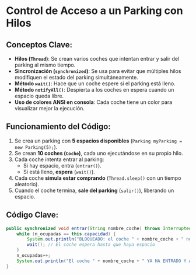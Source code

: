 # Control de Acceso a un Parking con Hilos

## Conceptos Clave:
- **Hilos (`Thread`)**: Se crean varios coches que intentan entrar y salir del parking al mismo tiempo.
- **Sincronización (`synchronized`)**: Se usa para evitar que múltiples hilos modifiquen el estado del parking simultáneamente.
- **Método `wait()`**: Hace que un coche espere si el parking está lleno.
- **Método `notifyAll()`**: Despierta a los coches en espera cuando un espacio queda libre.
- **Uso de colores ANSI en consola**: Cada coche tiene un color para visualizar mejor la ejecución.

## Funcionamiento del Código:
1. Se crea un parking con **5 espacios disponibles** (`Parking myParking = new Parking(5);`).
2. Se crean **10 coches (`Coche`)**, cada uno ejecutándose en su propio hilo.
3. Cada coche intenta entrar al parking:
   - Si hay espacio, entra (`entrar()`).
   - Si está lleno, **espera** (`wait()`).
4. Cada coche **simula estar comprando** (`Thread.sleep()` con un tiempo aleatorio).
5. Cuando el coche termina, **sale del parking** (`salir()`), liberando un espacio.

## Código Clave:
```java
public synchronized void entrar(String nombre_coche) throws InterruptedException {
    while (n_ocupadas == this.capacidad) {
        System.out.println("BLOQUEADO: el coche " + nombre_coche + " no puede pasar");
        wait(); // El coche espera hasta que haya espacio
    }
    n_ocupadas++;
    System.out.println("El coche " + nombre_coche + " YA HA ENTRADO Y APARCADO");
}
